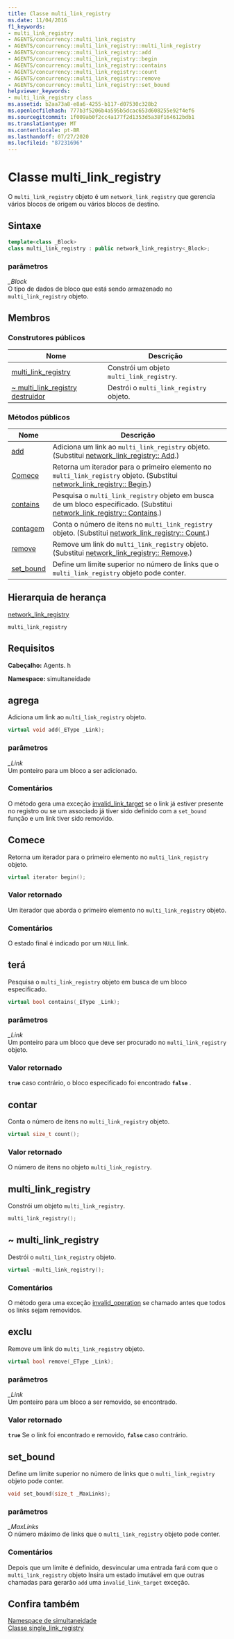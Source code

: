 ```yaml
---
title: Classe multi_link_registry
ms.date: 11/04/2016
f1_keywords:
- multi_link_registry
- AGENTS/concurrency::multi_link_registry
- AGENTS/concurrency::multi_link_registry::multi_link_registry
- AGENTS/concurrency::multi_link_registry::add
- AGENTS/concurrency::multi_link_registry::begin
- AGENTS/concurrency::multi_link_registry::contains
- AGENTS/concurrency::multi_link_registry::count
- AGENTS/concurrency::multi_link_registry::remove
- AGENTS/concurrency::multi_link_registry::set_bound
helpviewer_keywords:
- multi_link_registry class
ms.assetid: b2aa73a8-e8a6-4255-b117-d07530c328b2
ms.openlocfilehash: 777b3f5206b4a595b5dcac653d608255e92f4ef6
ms.sourcegitcommit: 1f009ab0f2cc4a177f2d1353d5a38f164612bdb1
ms.translationtype: MT
ms.contentlocale: pt-BR
ms.lasthandoff: 07/27/2020
ms.locfileid: "87231696"
---
```

# <a name="multi_link_registry-class"></a>Classe multi_link_registry

O `multi_link_registry` objeto é um `network_link_registry` que gerencia vários blocos de origem ou vários blocos de destino.

## <a name="syntax"></a>Sintaxe

```cpp
template<class _Block>
class multi_link_registry : public network_link_registry<_Block>;
```

### <a name="parameters"></a>parâmetros

*_Block*<br/>
O tipo de dados de bloco que está sendo armazenado no `multi_link_registry` objeto.

## <a name="members"></a>Membros

### <a name="public-constructors"></a>Construtores públicos

|Nome|Descrição|
|----------|-----------------|
|[multi_link_registry](#ctor)|Constrói um objeto `multi_link_registry`.|
|[~ multi_link_registry destruidor](#dtor)|Destrói o `multi_link_registry` objeto.|

### <a name="public-methods"></a>Métodos públicos

|Nome|Descrição|
|----------|-----------------|
|[add](#add)|Adiciona um link ao `multi_link_registry` objeto. (Substitui [network_link_registry:: Add](network-link-registry-class.md#add).)|
|[Comece](#begin)|Retorna um iterador para o primeiro elemento no `multi_link_registry` objeto. (Substitui [network_link_registry:: Begin](network-link-registry-class.md#begin).)|
|[contains](#contains)|Pesquisa o `multi_link_registry` objeto em busca de um bloco especificado. (Substitui [network_link_registry:: Contains](network-link-registry-class.md#contains).)|
|[contagem](#count)|Conta o número de itens no `multi_link_registry` objeto. (Substitui [network_link_registry:: Count](network-link-registry-class.md#count).)|
|[remove](#remove)|Remove um link do `multi_link_registry` objeto. (Substitui [network_link_registry:: Remove](network-link-registry-class.md#remove).)|
|[set_bound](#set_bound)|Define um limite superior no número de links que o `multi_link_registry` objeto pode conter.|

## <a name="inheritance-hierarchy"></a>Hierarquia de herança

[network_link_registry](network-link-registry-class.md)

`multi_link_registry`

## <a name="requirements"></a>Requisitos

**Cabeçalho:** Agents. h

**Namespace:** simultaneidade

## <a name="add"></a><a name="add"></a>agrega

Adiciona um link ao `multi_link_registry` objeto.

```cpp
virtual void add(_EType _Link);
```

### <a name="parameters"></a>parâmetros

*_Link*<br/>
Um ponteiro para um bloco a ser adicionado.

### <a name="remarks"></a>Comentários

O método gera uma exceção [invalid_link_target](invalid-link-target-class.md) se o link já estiver presente no registro ou se um associado já tiver sido definido com a `set_bound` função e um link tiver sido removido.

## <a name="begin"></a><a name="begin"></a>Comece

Retorna um iterador para o primeiro elemento no `multi_link_registry` objeto.

```cpp
virtual iterator begin();
```

### <a name="return-value"></a>Valor retornado

Um iterador que aborda o primeiro elemento no `multi_link_registry` objeto.

### <a name="remarks"></a>Comentários

O estado final é indicado por um `NULL` link.

## <a name="contains"></a><a name="contains"></a>terá

Pesquisa o `multi_link_registry` objeto em busca de um bloco especificado.

```cpp
virtual bool contains(_EType _Link);
```

### <a name="parameters"></a>parâmetros

*_Link*<br/>
Um ponteiro para um bloco que deve ser procurado no `multi_link_registry` objeto.

### <a name="return-value"></a>Valor retornado

**`true`** caso contrário, o bloco especificado foi encontrado **`false`** .

## <a name="count"></a><a name="count"></a>contar

Conta o número de itens no `multi_link_registry` objeto.

```cpp
virtual size_t count();
```

### <a name="return-value"></a>Valor retornado

O número de itens no objeto `multi_link_registry`.

## <a name="multi_link_registry"></a><a name="ctor"></a>multi_link_registry

Constrói um objeto `multi_link_registry`.

```cpp
multi_link_registry();
```

## <a name="multi_link_registry"></a><a name="dtor"></a>~ multi_link_registry

Destrói o `multi_link_registry` objeto.

```cpp
virtual ~multi_link_registry();
```

### <a name="remarks"></a>Comentários

O método gera uma exceção [invalid_operation](invalid-operation-class.md) se chamado antes que todos os links sejam removidos.

## <a name="remove"></a><a name="remove"></a>exclu

Remove um link do `multi_link_registry` objeto.

```cpp
virtual bool remove(_EType _Link);
```

### <a name="parameters"></a>parâmetros

*_Link*<br/>
Um ponteiro para um bloco a ser removido, se encontrado.

### <a name="return-value"></a>Valor retornado

**`true`** Se o link foi encontrado e removido, **`false`** caso contrário.

## <a name="set_bound"></a><a name="set_bound"></a>set_bound

Define um limite superior no número de links que o `multi_link_registry` objeto pode conter.

```cpp
void set_bound(size_t _MaxLinks);
```

### <a name="parameters"></a>parâmetros

*_MaxLinks*<br/>
O número máximo de links que o `multi_link_registry` objeto pode conter.

### <a name="remarks"></a>Comentários

Depois que um limite é definido, desvincular uma entrada fará com que o `multi_link_registry` objeto Insira um estado imutável em que outras chamadas para gerarão `add` uma `invalid_link_target` exceção.

## <a name="see-also"></a>Confira também

[Namespace de simultaneidade](concurrency-namespace.md)<br/>
[Classe single_link_registry](single-link-registry-class.md)
